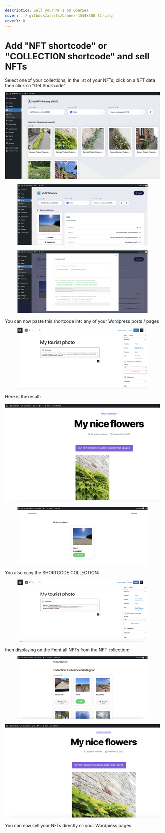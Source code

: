 ```yaml
---
description: Sell your NFTs on OpenSea
cover: ../.gitbook/assets/banner-1544x500 (1).png
coverY: 0
---
```


# Add "NFT shortcode" or "COLLECTION shortcode" and sell NFTs

Select one of your collections, in the list of your NFTs, click on a NFT data then click on "Get Shortcode"

![](<../.gitbook/assets/Screenshot 2022-11-02 at 18.16.33.png>)

<figure><img src="../.gitbook/assets/Screenshot 2023-05-04 at 19.03.08.png" alt=""><figcaption></figcaption></figure>

<figure><img src="../.gitbook/assets/Screenshot 2023-05-04 at 19.04.11.png" alt=""><figcaption></figcaption></figure>

You can now paste this shortcode into any of your Wordpress posts / pages

<figure><img src="../.gitbook/assets/Screenshot 2023-05-04 at 19.07.16.png" alt=""><figcaption></figcaption></figure>

Here is the result:

<div>

<img src="../.gitbook/assets/Screenshot 2022-11-02 at 18.20.22.png" alt="">

 

<figure><img src="../.gitbook/assets/Screenshot 2023-05-04 at 19.08.04.png" alt=""><figcaption></figcaption></figure>

</div>

You also copy the SHORTCODE COLLECTION:

<figure><img src="../.gitbook/assets/Screenshot 2023-05-04 at 19.09.50.png" alt=""><figcaption></figcaption></figure>

then displaying on the Front all NFTs from the NFT collection::

<figure><img src="../.gitbook/assets/Screenshot 2023-05-04 at 19.10.32.png" alt=""><figcaption></figcaption></figure>

![](<../.gitbook/assets/Screenshot 2022-11-02 at 18.21.31.png>)

You can now sell your NFTs directly on your Wordpress pages

